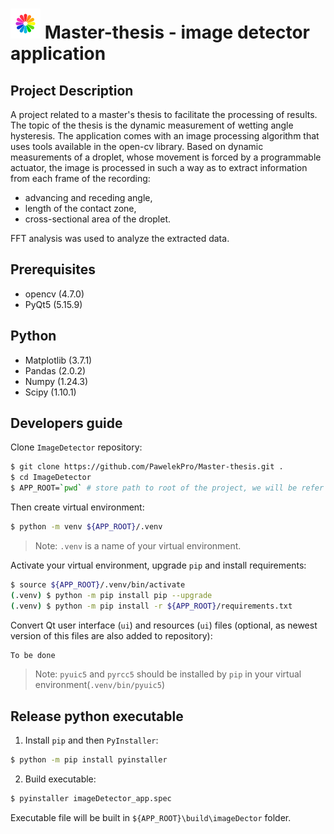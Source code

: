 #  ![Alt Text](resources/app_icon.ico) Master-thesis - image detector application
## Project Description
A project related to a master's thesis to facilitate the processing of results. The topic of the thesis is the dynamic measurement of wetting angle hysteresis. The application comes with an image processing algorithm that uses tools available in the open-cv library. Based on dynamic measurements of a droplet, whose movement is forced by a programmable actuator, the image is processed in such a way as to extract information from each frame of the recording:
* advancing and receding angle,
* length of the contact zone,
* cross-sectional area of the droplet.

FFT analysis was used to analyze the extracted data.

## Prerequisites
* opencv (4.7.0)
* PyQt5 (5.15.9)
## Python
* Matplotlib (3.7.1)
* Pandas (2.0.2)
* Numpy (1.24.3)
* Scipy (1.10.1)
## Developers guide
Clone `ImageDetector` repository:
```bash
$ git clone https://github.com/PawelekPro/Master-thesis.git .
$ cd ImageDetector
$ APP_ROOT=`pwd` # store path to root of the project, we will be refer to it below
```
Then create virtual environment:

```bash
$ python -m venv ${APP_ROOT}/.venv
```
>Note: `.venv` is a name of your virtual environment.
> 
Activate your virtual environment, upgrade `pip` and install requirements:

```bash
$ source ${APP_ROOT}/.venv/bin/activate
(.venv) $ python -m pip install pip --upgrade
(.venv) $ python -m pip install -r ${APP_ROOT}/requirements.txt
```

Convert Qt user interface (`ui`) and resources (`ui`) files (optional, as newest
version of this files are also added to repository):
```bash
To be done
```
> Note: `pyuic5` and `pyrcc5` should be installed by `pip` in your virtual
> environment(`.venv/bin/pyuic5`)


## Release python executable
1. Install `pip` and then `PyInstaller`:
```bash
$ python -m pip install pyinstaller
```
2. Build executable:
```bash
$ pyinstaller imageDetector_app.spec
```
Executable file will be built in `${APP_ROOT}\build\imageDector` folder.